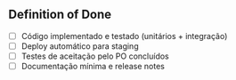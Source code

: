 ## Definition of Done
- [ ] Código implementado e testado (unitários + integração)
- [ ] Deploy automático para staging
- [ ] Testes de aceitação pelo PO concluídos
- [ ] Documentação mínima e release notes

